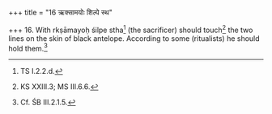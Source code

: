+++
title = "16 ऋक्सामयोः शिल्पे स्थ"

+++
16. With rkṣāmayoḥ śilpe stha[^1] (the sacrificer) should touch[^2] the two lines on the skin of black antelope. According to some (ritualists) he should hold them.[^3]  


[^1]: TS I.2.2.d.  

[^2]: KS XXIII.3; MS III.6.6.

[^3]: Cf. ŚB III.2.1.5.  
